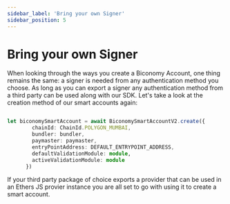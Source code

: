 ```yaml
---
sidebar_label: 'Bring your own Signer'
sidebar_position: 5
---
```


# Bring your own Signer

When looking through the ways you create a Biconomy Account, one thing remains the same: a signer is needed from any authentication method you choose. As long as you can export a signer any authentication method from a third party can be used along with our SDK. Let's take a look at the creation method of our smart accounts again: 

```typescript

let biconomySmartAccount = await BiconomySmartAccountV2.create({
        chainId: ChainId.POLYGON_MUMBAI,
        bundler: bundler, 
        paymaster: paymaster,
        entryPointAddress: DEFAULT_ENTRYPOINT_ADDRESS,
        defaultValidationModule: module,
        activeValidationModule: module
      })

```

If your third party package of choice exports a provider that can be used in an Ethers JS provier instance you are all set to go with using it to create a smart account.